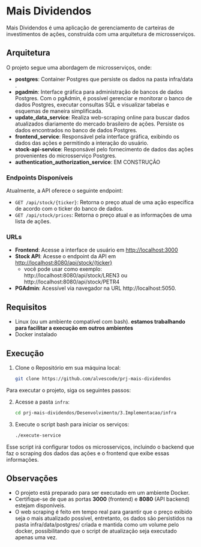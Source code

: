 # Mais Dividendos

Mais Dividendos é uma aplicação de gerenciamento de carteiras de investimentos de ações, construída com uma arquitetura de microsserviços. 

## Arquitetura

O projeto segue uma abordagem de microsserviços, onde:
- **postgres**: Container Postgres que persiste os dados na pasta infra/data .
- **pgadmin**: Interface gráfica para administração de bancos de dados Postgres. Com o pgAdmin, é possível gerenciar e monitorar o banco de dados Postgres, executar consultas SQL e visualizar tabelas e esquemas de maneira simplificada.
- **update_data_service**: Realiza web-scraping online para buscar dados atualizados diariamente do mercado brasileiro de ações. Persiste os dados encontrados no banco de dados Postgres.
- **frontend_service**: Responsável pela interface gráfica, exibindo os dados das ações e permitindo a interação do usuário.
- **stock-api-service**: Responsável pelo fornecimento de dados das ações provenientes do microsserviço Postgres.
- **authentication_authorization_service**: EM CONSTRUÇÃO

### Endpoints Disponíveis

Atualmente, a API oferece o seguinte endpoint:

- `GET /api/stock/{ticker}`: Retorna o preço atual de uma ação específica de acordo com o ticker do banco de dados.
- `GET /api/stock/prices`: Retorna o preço atual e as informações de uma lista de ações.


### URLs

- **Frontend**: Acesse a interface de usuário em [http://localhost:3000](http://localhost:3000)
- **Stock API**: Acesse o endpoint da API em [http://localhost:8080/api/stock/{ticker}](http://localhost:8080/api/stock/{ticker}) 
    -  você pode usar como exemplo: http://localhost:8080/api/stock/LREN3 ou http://localhost:8080/api/stock/PETR4
- **PGAdmin**: Acessível via navegador na URL http://localhost:5050.

## Requisitos

- Linux (ou um ambiente compatível com bash). **estamos trabalhando para facilitar a execução em outros ambientes**  
- Docker instalado

## Execução

1. Clone o Repositório em sua máquina local:
    ```bash
    git clone https://github.com/alvescode/prj-mais-dividendos
    ```

Para executar o projeto, siga os seguintes passos:

2. Acesse a pasta `infra`:
    ```bash
    cd prj-mais-dividendos/Desenvolvimento/3.Implementacao/infra
    ```

3. Execute o script bash para iniciar os serviços:
    ```bash
    ./execute-service
    ```

Esse script irá configurar todos os microsserviços, incluindo o backend que faz o scraping dos dados das ações e o frontend que exibe essas informações.

## Observações

- O projeto está preparado para ser executado em um ambiente Docker.
- Certifique-se de que as portas **3000** (frontend) e **8080** (API backend) estejam disponíveis.
- O web scraping é feito em tempo real para garantir que o preço exibido seja o mais atualizado possível, entretanto, os dados são persistidos na pasta infra/data/postgres/ criada e mantida como um volume pelo docker, possibilitando que o script de atualização seja executado apenas uma vez.
